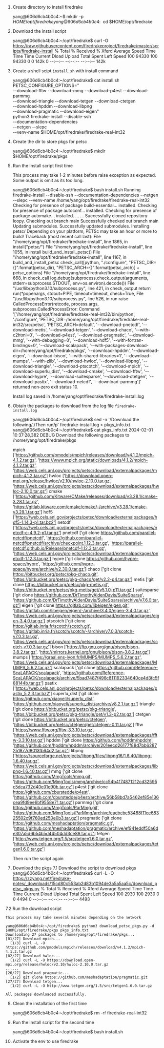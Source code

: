 1. Create directory to install firedrake

    yang@606d6cb4b0c4:~$ mkdir -p $HOME/opt/firedrake
    yang@606d6cb4b0c4:~$ cd $HOME/opt/firedrake

2. Download the install script

    yang@606d6cb4b0c4:~/opt/firedrake$ curl -O https://raw.githubusercontent.com/firedrakeproject/firedrake/master/scripts/firedrake-install
      % Total    % Received % Xferd  Average Speed   Time    Time     Time  Current
                                     Dload  Upload   Total   Spent    Left  Speed
    100 94330  100 94330    0     0   142k      0 --:--:-- --:--:-- --:--:--  142k

3. Create a shell scipt `install.sh` with install command

    yang@606d6cb4b0c4:~/opt/firedrake$ cat install.sh
    PETSC_CONFIGURE_OPTIONS=" \
        --download-fftw --download-mmg --download-p4est --download-parmmg \
        --download-triangle --download-tetgen --download-ctetgen \
        --download-hpddm --download-libpng \
        --download-pragmatic --download-eigen" \
    python3 firedrake-install --disable-ssh \
        --documentation-dependencies \
        --netgen --slepc \
        --venv-name $HOME/opt/firedrake/firedrake-real-int32

4. Create the dir to store pkgs for petsc

    yang@606d6cb4b0c4:~/opt/firedrake$ mkdir $HOME/opt/firedrake/pkgs

5. Run the install script first time

   This process may take 1-2 minutes before raise exception as expected.
   Some output is omit as its too long.

    yang@606d6cb4b0c4:~/opt/firedrake$ bash install.sh
    Running firedrake-install --disable-ssh --documentation-dependencies --netgen --slepc --venv-name /home/yang/opt/firedrake/firedrake-real-int32
    Checking for presence of package build-essential...
      installed.
    Checking for presence of package autoconf...
      installed.
    Checking for presence of package automake...
      installed.
    ...
    ...
    Successfully cloned repository loopy.
    Checking out branch main
    Successfully checked out branch main
    Updating submodules.
    Successfully updated submodules.
    Installing petsc/
    Depending on your platform, PETSc may take an hour or more to build!
    Traceback (most recent call last):
      File "/home/yang/opt/firedrake/firedrake-install", line 1865, in <module>
        install("petsc/")
      File "/home/yang/opt/firedrake/firedrake-install", line 1055, in install
        build_and_install_petsc()
      File "/home/yang/opt/firedrake/firedrake-install", line 1167, in build_and_install_petsc
        check_call([python, "./configure", "PETSC_DIR={}".format(petsc_dir), "PETSC_ARCH={}".format(petsc_arch)] + petsc_options)
      File "/home/yang/opt/firedrake/firedrake-install", line 668, in check_call
        log.debug(subprocess.check_output(arguments, stderr=subprocess.STDOUT, env=os.environ).decode())
      File "/usr/lib/python3.10/subprocess.py", line 421, in check_output
        return run(*popenargs, stdout=PIPE, timeout=timeout, check=True,
      File "/usr/lib/python3.10/subprocess.py", line 526, in run
        raise CalledProcessError(retcode, process.args,
    subprocess.CalledProcessError: Command '['/home/yang/opt/firedrake/firedrake-real-int32/bin/python', './configure', 'PETSC_DIR=/home/yang/opt/firedrake/firedrake-real-int32/src/petsc', 'PETSC_ARCH=default', '--download-pnetcdf', '--download-metis', '--download-tetgen', '--download-chaco', '--with-c2html=0', '--download-p4est', '--download-pragmatic', '--download-mmg', '--with-debugging=0', '--download-hdf5', '--with-fortran-bindings=0', '--download-scalapack', '--with-packages-download-dir=/home/yang/opt/firedrake/pkgs', '--download-hpddm', '--download-eigen', '--download-bison', '--with-shared-libraries=1', '--download-mumps', '--with-zlib', '--download-hwloc', '--download-libpng', '--download-triangle', '--download-ptscotch', '--download-mpich', '--download-superlu_dist', '--download-cmake', '--download-fftw', '--download-hypre', '--download-suitesparse', '--download-ctetgen', '--download-pastix', '--download-netcdf', '--download-parmmg']' returned non-zero exit status 10.


    Install log saved in /home/yang/opt/firedrake/firedrake-install.log


6. Obtain the packages to download from the log file `firedrake-install.log`

    yang@606d6cb4b0c4:~/opt/firedrake$ sed -n '/Download the following/,/Then run/p' firedrake-install.log > pkgs_info.txt
    yang@606d6cb4b0c4:~/opt/firedrake$ cat pkgs_info.txt
    2024-02-01 10:37:28,382 DEBUG  Download the following packages to /home/yang/opt/firedrake/pkgs

    mpich ['https://github.com/pmodels/mpich/releases/download/v4.1.2/mpich-4.1.2.tar.gz', 'https://www.mpich.org/static/downloads/4.1.2/mpich-4.1.2.tar.gz', 'https://web.cels.anl.gov/projects/petsc/download/externalpackages/mpich-4.1.2.tar.gz']
    hwloc ['https://download.open-mpi.org/release/hwloc/v2.10/hwloc-2.10.0.tar.gz', 'https://web.cels.anl.gov/projects/petsc/download/externalpackages/hwloc-2.10.0.tar.gz']
    cmake ['https://github.com/Kitware/CMake/releases/download/v3.28.1/cmake-3.28.1.tar.gz', 'https://gitlab.kitware.com/cmake/cmake/-/archive/v3.28.1/cmake-v3.28.1.tar.gz']
    hdf5 ['https://web.cels.anl.gov/projects/petsc/download/externalpackages/hdf5-1.14.3-p1.tar.bz2']
    netcdf ['https://web.cels.anl.gov/projects/petsc/download/externalpackages/netcdf-c-4.9.2-p1.tar.gz']
    pnetcdf ['git clone https://github.com/parallel-netcdf/pnetcdf', 'https://github.com/parallel-netcdf/pnetcdf/archive/checkpoint.1.12.3.tar.gz', 'https://parallel-netcdf.github.io/Release/pnetcdf-1.12.3.tar.gz', 'https://web.cels.anl.gov/projects/petsc/download/externalpackages/pnetcdf-1.12.3.tar.gz']
    hypre ['git clone https://github.com/hypre-space/hypre', 'https://github.com/hypre-space/hypre/archive/v2.30.0.tar.gz']
    chaco ['git clone https://bitbucket.org/petsc/pkg-chaco.git', 'https://bitbucket.org/petsc/pkg-chaco/get/v2.2-p4.tar.gz']
    metis ['git clone https://bitbucket.org/petsc/pkg-metis.git', 'https://bitbucket.org/petsc/pkg-metis/get/v5.1.0-p11.tar.gz']
    suitesparse ['git clone https://github.com/DrTimothyAldenDavis/SuiteSparse', 'https://github.com/DrTimothyAldenDavis/SuiteSparse/archive/v7.6.0.tar.gz']
    eigen ['git clone https://gitlab.com/libeigen/eigen.git', 'https://gitlab.com/libeigen/eigen/-/archive/3.4.0/eigen-3.4.0.tar.gz', 'https://web.cels.anl.gov/projects/petsc/download/externalpackages/eigen-3.4.0.tar.gz']
    ptscotch ['git clone https://gitlab.inria.fr/scotch/scotch.git', 'https://gitlab.inria.fr/scotch/scotch/-/archive/v7.0.3/scotch-v7.0.3.tar.gz', 'https://web.cels.anl.gov/projects/petsc/download/externalpackages/scotch-v7.0.3.tar.gz']
    bison ['https://ftp.gnu.org/gnu/bison/bison-3.8.2.tar.gz', 'http://mirrors.kernel.org/gnu/bison/bison-3.8.2.tar.gz']
    mumps ['https://graal.ens-lyon.fr/MUMPS/MUMPS_5.6.2.tar.gz', 'https://web.cels.anl.gov/projects/petsc/download/externalpackages/MUMPS_5.6.2.tar.gz']
    scalapack ['git clone https://github.com/Reference-ScaLAPACK/scalapack', 'https://github.com/Reference-ScaLAPACK/scalapack/archive/5bad7487f496c811192334640ce4d3fc5f88144b.tar.gz']
    pastix ['https://web.cels.anl.gov/projects/petsc/download/externalpackages/pastix_5.2.3.tar.bz2']
    superlu_dist ['git clone https://github.com/xiaoyeli/superlu_dist', 'https://github.com/xiaoyeli/superlu_dist/archive/v8.2.1.tar.gz']
    triangle ['git clone https://bitbucket.org/petsc/pkg-triangle', 'https://bitbucket.org/petsc/pkg-triangle/get/v1.3-p2.tar.gz']
    ctetgen ['git clone https://bitbucket.org/petsc/ctetgen', 'https://bitbucket.org/petsc/ctetgen/get/ctetgen-0.11.tar.gz']
    fftw ['https://www.fftw.org/fftw-3.3.10.tar.gz', 'https://web.cels.anl.gov/projects/petsc/download/externalpackages/fftw-3.3.10.tar.gz']
    hpddm ['git clone https://github.com/hpddm/hpddm', 'https://github.com/hpddm/hpddm/archive/201eecd26177f88d7bb6287251877d8013fb64d2.tar.gz']
    libpng ['https://sourceforge.net/projects/libpng/files/libpng16/1.6.40/libpng-1.6.40.tar.gz', 'https://web.cels.anl.gov/projects/petsc/download/externalpackages/libpng-1.6.40.tar.gz']
    mmg ['git clone https://github.com/MmgTools/mmg.git', 'https://github.com/MmgTools/mmg/archive/cc54b4174871212cd32595c5dca732d40e01e90b.tar.gz']
    p4est ['git clone https://github.com/cburstedde/p4est', 'https://github.com/cburstedde/p4est/archive/56b58bd7a5462ef85e136cea9fd9ee6bf9558e71.tar.gz']
    parmmg ['git clone https://github.com/MmgTools/ParMmg.git', 'https://github.com/MmgTools/ParMmg/archive/eaebcbe53488f11ce68325502c9f760ed250e0b3.tar.gz']
    pragmatic ['git clone https://github.com/meshadaptation/pragmatic.git', 'https://github.com/meshadaptation/pragmatic/archive/ef941eddf50a6de307a5d6b54b5d44504dd3ce89.tar.gz']
    tetgen ['http://www.tetgen.org/1.5/src/tetgen1.6.0.tar.gz', 'https://web.cels.anl.gov/projects/petsc/download/externalpackages/tetgen1.6.0.tar.gz']

    Then run the script again

7. Download the pkgs
7.1 Download the script to download pkgs
    yang@606d6cb4b0c4:~/opt/firedrake$ curl -L -O https://zzyang.net/firedrake-notes/_downloads/15cd80c553ab2d83b1094de3a5a5aa5c/download_petsc_pkgs.py
      % Total    % Received % Xferd  Average Speed   Time    Time     Time  Current
                                     Dload  Upload   Total   Spent    Left  Speed
    100  2930  100  2930    0     0   4494      0 --:--:-- --:--:-- --:--:--  4493

7.2 Run the download script

    This process may take several minutes depending on the network

    yang@606d6cb4b0c4:~/opt/firedrake$ python3 download_petsc_pkgs.py -d $HOME/opt/firedrake/pkgs pkgs_info.txt
    Downloading 27 packages to /home/yang/opt/firedrake/pkgs...
    [01/27] Download mpich...
      [1/3] curl -L -O https://github.com/pmodels/mpich/releases/download/v4.1.2/mpich-4.1.2.tar.gz
    [02/27] Download hwloc...
      [1/2] curl -L -O https://download.open-mpi.org/release/hwloc/v2.10/hwloc-2.10.0.tar.gz
    ......
    [26/27] Download pragmatic...
      [1/2] git clone https://github.com/meshadaptation/pragmatic.git
    [27/27] Download tetgen...
      [1/2] curl -L -O http://www.tetgen.org/1.5/src/tetgen1.6.0.tar.gz

    All packages downloaded successfully.

8. Clean the installation of the first time

    yang@606d6cb4b0c4:~/opt/firedrake$ rm -rf firedrake-real-int32

9. Run the install script for the second time

    yang@606d6cb4b0c4:~/opt/firedrake$ bash install.sh

10. Activate the env to use firedrake
